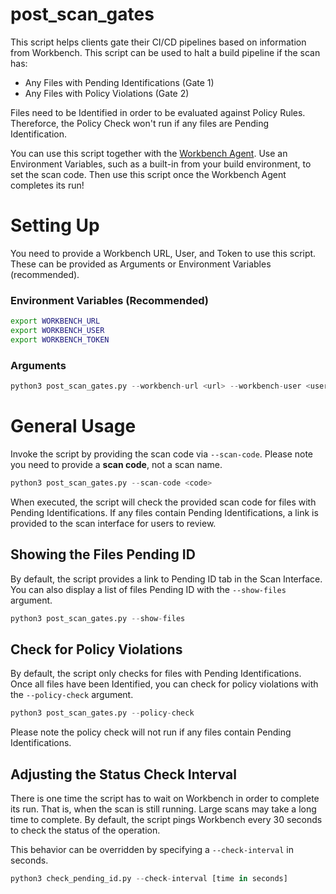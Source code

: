 # post_scan_gates

This script helps clients gate their CI/CD pipelines based on information from Workbench.
This script can be used to halt a build pipeline if the scan has:
- Any Files with Pending Identifications (Gate 1)
- Any Files with Policy Violations (Gate 2)

Files need to be Identified in order to be evaluated against Policy Rules.
Thereforce, the Policy Check won't run if any files are Pending Identification. 

You can use this script together with the [Workbench Agent](https://github.com/fossid-ab/workbench-agent/). 
Use an Environment Variables, such as a built-in from your build environment, to set the scan code.
Then use this script once the Workbench Agent completes its run!

# Setting Up

You need to provide a Workbench URL, User, and Token to use this script.
These can be provided as Arguments or Environment Variables (recommended).

### Environment Variables (Recommended)

```sh
export WORKBENCH_URL
export WORKBENCH_USER
export WORKBENCH_TOKEN
```

### Arguments

```python
python3 post_scan_gates.py --workbench-url <url> --workbench-user <user> --workbench-token <token>
```

# General Usage

Invoke the script by providing the scan code via `--scan-code`.
Please note you need to provide a **scan code**, not a scan name.

```python
python3 post_scan_gates.py --scan-code <code>
```

When executed, the script will check the provided scan code for files with Pending Identifications.
If any files contain Pending Identifications, a link is provided to the scan interface for users to review.

## Showing the Files Pending ID

By default, the script provides a link to Pending ID tab in the Scan Interface. 
You can also display a list of files Pending ID with the `--show-files` argument.

```python
python3 post_scan_gates.py --show-files
```

## Check for Policy Violations

By default, the script only checks for files with Pending Identifications.
Once all files have been Identified, you can check for policy violations with the `--policy-check` argument. 

```python
python3 post_scan_gates.py --policy-check
```

Please note the policy check will not run if any files contain Pending Identifications. 

## Adjusting the Status Check Interval

There is one time the script has to wait on Workbench in order to complete its run.
That is, when the scan is still running. Large scans may take a long time to complete.
By default, the script pings Workbench every 30 seconds to check the status of the operation.

This behavior can be overridden by specifying a `--check-interval` in seconds.

```python
python3 check_pending_id.py --check-interval [time in seconds]
```